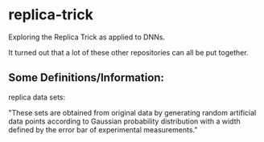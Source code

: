 # replica-trick
Exploring the Replica Trick as applied to DNNs.

It turned out that a lot of these other repositories can all be put together.

## Some Definitions/Information:

replica data sets: 

"These sets are obtained from original data by generating random artificial data points according to Gaussian probability distribution with a width defined by the error bar of experimental measurements."